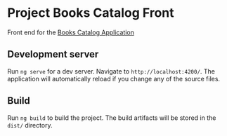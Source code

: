 # Project Books Catalog Front

Front end for the [Books Catalog Application](https://github.com/piotrm1991/books-catalog)

## Development server

Run `ng serve` for a dev server. Navigate to `http://localhost:4200/`. The application will automatically reload if you change any of the source files.

## Build

Run `ng build` to build the project. The build artifacts will be stored in the `dist/` directory.
